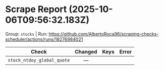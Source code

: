 # Scrape Report (2025-10-06T09:56:32.183Z)

Group: `stocks`  |  Run: https://github.com/AlbertoRoca96/scraping-checks-scheduler/actions/runs/18276984021

| Check | Changed | Keys | Error |
|---|:---:|:--|:--|
| `stock_ntdoy_global_quote` | — |  |  |
